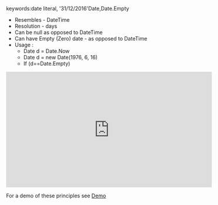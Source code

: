 ﻿keywords:date literal, '31/12/2016'Date,Date.Empty
* Resembles - DateTime
* Resolution - days
* Can be null as opposed to DateTime
* Can have Empty (Zero) date - as opposed to DateTime
* Usage :
  * Date d = Date.Now
  * Date d = new Date(1976, 6, 16)
  * If (d==Date.Empty)

<iframe width="560" height="315" src="https://www.youtube.com/embed/cds6QlrzDGA?list=PL1DEQjXG2xnJHBP-SfD7JIStsHcbhKV8r" frameborder="0" allowfullscreen></iframe>

For a demo of these principles see [Demo](demo-date.html)

